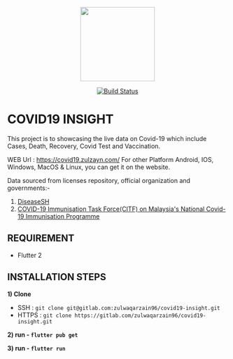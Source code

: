 <p align="center"><a href="#"><img src="https://gitlab.com/zulwaqarzain96/covid19-insight/-/raw/master/assets/logo/coronavirus.png" width="170"></a></p>

<p align="center">
<a href="https://gitlab.com/ImranShamm/hse-magicx/-/pipelines"><img src="https://travis-ci.org/laravel/framework.svg" alt="Build Status"></a>
</p>

# COVID19 INSIGHT
This project is to showcasing the live data on Covid-19 which include Cases, Death, Recovery, Covid Test and Vaccination. 

WEB Url : https://covid19.zulzayn.com/
For other Platform Android, IOS, Windows, MacOS & Linux, you can get it on the website.

Data sourced from licenses repository, official organization and governments:-
1) [DiseaseSH](https://github.com/disease-sh/API)
2) [COVID-19 Immunisation Task Force(CITF) on Malaysia's National Covid-​19 Immunisation Programme](https://github.com/CITF-Malaysia/citf-public)

## REQUIREMENT
- Flutter 2

## INSTALLATION STEPS

**1) Clone**
- SSH : `git clone git@gitlab.com:zulwaqarzain96/covid19-insight.git`
- HTTPS : `git clone https://gitlab.com/zulwaqarzain96/covid19-insight.git`

**2) run - `flutter pub get`**

**3) run - `flutter run`** 
